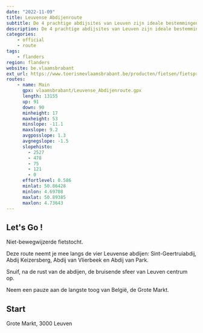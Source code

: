 ```yaml
---
date: "2022-11-09"
title: Leuvense Abdijenroute
subtitle: De 4 prachtige abdijsites van Leuven zijn ideale bestemmingen voor een originele fietstocht in en rond de stad
description: De 4 prachtige abdijsites van Leuven zijn ideale bestemmingen voor een originele fietstocht in en rond de stad. Na de rust van de abdijen kun je de bruisende sfeer van Leuven centrum opsnuiven. De stad gonst van de cafés, terrasjes en restaurantjes van de meest uiteenlopende soorten.
categories:
    - official
    - route
tags:
    - flanders
region: flanders
website: be.vlaamsbrabant
ext_url: https://www.toerismevlaamsbrabant.be/producten/fietsen/fietsproducten/heerlijk-fietsen-langs-abdijen/index.html
routes:
    - name: Main
      gpx: vlaamsbrabant/Leuvense_Abdijenroute.gpx
      length: 13155
      up: 91
      down: 90
      minheight: 17
      maxheight: 53
      minslope: -11.1
      maxslope: 9.2
      avgposslope: 1.3
      avgnegslope: -1.5
      slopehisto:
        - 2527
        - 478
        - 75
        - 121
        - 0
      effortlevel: 0.586
      minlat: 50.86428
      minlon: 4.69708
      maxlat: 50.89385
      maxlon: 4.73643
---
```


## Let's Go ! 

Niet-bewegwijzerde fietstocht.

Deze route neemt je mee langs de vier Leuvense abdijen: Sint-Geertruiabdij, Abdij Keizersberg, Abdij van Vlierbeek en Abdij van Park.

Snuif, na de rust van de abdijen, de bruisende sfeer van Leuven centrum op.

Neem een pauze aan de langste toog van België, de Grote Markt.

## Start

Grote Markt, 3000 Leuven
